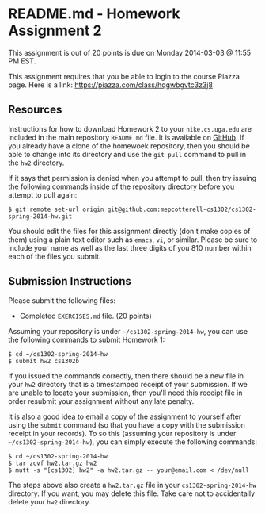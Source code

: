 
# README.md - Homework Assignment 2

This assignment is out of 20 points is due on Monday 2014-03-03 @ 11:55 PM EST.

This assignment requires that you be able to login to the course Piazza page.
Here is a link: https://piazza.com/class/hqgwbgvtc3z3j8

## Resources

Instructions for how to download Homework 2 to your 
<code>nike.cs.uga.edu</code> are included in the main repository
<code>README.md</code> file. It is available on
[GitHub](https://github.com/mepcotterell-cs1302/cs1302-spring-2014-hw/blob/master/README.md).
If you already have a clone of the homewoek repository, then you should be able
to change into its directory and use the <code>git pull</code> command to pull in
the <code>hw2</code> directory.

If it says that permission is denied when you attempt to pull, then try issuing
the following commands inside of the repository directory before you attempt
to pull again:

```
$ git remote set-url origin git@github.com:mepcotterell-cs1302/cs1302-spring-2014-hw.git
```

You should edit the files for this assignment directly (don't make copies of them)
using a plain text editor such as <code>emacs</code>, <code>vi</code>, or 
similar. Please be sure to include your name as well as the last three digits of
you 810 number within each of the files you submit.

## Submission Instructions

Please submit the following files:

 * Completed <code>EXERCISES.md</code> file. (20 points)

Assuming your repository is under <code>~/cs1302-spring-2014-hw</code>, you can
use the following commands to submit Homework 1:

```
$ cd ~/cs1302-spring-2014-hw
$ submit hw2 cs1302b
```

If you issued the commands correctly, then there should be a new
file in your <code>hw2</code> directory that is a timestamped
receipt of your submission. If we are unable to locate your submission,
then you'll need this receipt file in order resubmit your assignment
without any late penalty. 

It is also a good idea to email a copy of the assignment to yourself
after using the <code>submit</code> command (so that you have a
copy with the submission receipt in your records). To so this (assuming
your repository is under <code>~/cs1302-spring-2014-hw</code>), you can
simply execute the following commands:

```
$ cd ~/cs1302-spring-2014-hw
$ tar zcvf hw2.tar.gz hw2
$ mutt -s "[cs1302] hw2" -a hw2.tar.gz -- your@email.com < /dev/null
```

The steps above also create a <code>hw2.tar.gz</code> file in your
<code>cs1302-spring-2014-hw</code> directory. If you want, you
may delete this file. Take care not to accidentally delete your
<code>hw2</code> directory.

